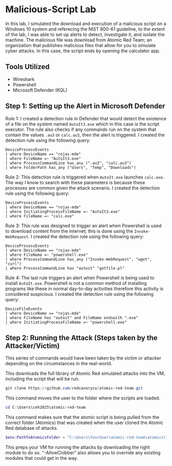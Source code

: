 # Malicious-Script Lab
In this lab, I simulated the download and execution of a malicious script on a Windows 10 system and referecing the NIST 800-61 guideline, to the extent of the lab, I was able to set up alerts to detect, investigate it, and isolate the machine. The malicious file was download from Atomic Red Team; an organization that publishes malicious files that allow for you to simulate cyber attacks. In this case, the script ends by opening the calculator app.

## Tools Utilized
- Wireshark
- Powershell
- Microsoft Defender (KQL)

## Step 1: Setting up the Alert in Microsoft Defender
Rule 1:
I created a detection rule in Defender that would detect the existence of a file on the system named `AutoIt3.exe` which in this case is the script executor. The rule also checks if any commands run on the system that contain the values `.au3` or `calc.au3`, then the alert is triggered.
I created the detection rule using the following query:
```kql
DeviceProcessEvents
| where DeviceName == "rojas-mde"
| where FileName =~ "AutoIt3.exe"
| where ProcessCommandLine has_any (".au3", "calc.au3")
| where FolderPath has_any ("Users", "Temp", "Downloads")
```
Rule 2:
This detection rule is triggered when `AutoIt.exe` launches `calc.exe`. The way I know to search with these parameters is because these processes are common given the attack scenario.
I created the detection rule using the following query:
```kql
DeviceProcessEvents
| where DeviceName == "rojas-mde"
| where InitiatingProcessFileName =~ "AutoIt3.exe"
| where FileName =~ "calc.exe"
```
Rule 3:
This rule was designed to trigger an alert when Powershell is used to download content from the internet; this is done using the `Invoke-WebRequest`.
I created the detection rule using the following query:
```kql
DeviceProcessEvents
| where DeviceName == "rojas-mde"
| where FileName =~ "powershell.exe"
| where ProcessCommandLine has_any ("Invoke-WebRequest", "wget", "curl")
| where ProcessCommandLine has "autoit" "getfile.pl"
```
Rule 4:
The last rule triggers an alert when Powershell is being used to install `AutoIt.exe`. Powershell is not a common method of installing programs like these in normal day-to-day activities therefore this activity is considered suspicious.
I created the detection rule using the following query:
```kql
DeviceFileEvents
| where DeviceName == "rojas-mde"
| where FileName has "autoit" and FileName endswith ".exe"
| where InitiatingProcessFileName =~ "powershell.exe"
```
## Step 2: Running the Attack (Steps taken by the Attacker/Victim)
This series of commands would have been taken by the victim or attacker depending on the circumstances in the real-world.

This downloads the full library of Atomic Red simulated attacks into the VM, including the script that will be run. 
```powershell
git clone https://github.com/redcanaryco/atomic-red-team.git
```
This command moves the user to the folder where the scripts are loaded.
```powershell
cd C:\Users\ceh2025\atomic-red-team
```
This command makes sure that the atomic script is being pulled from the correct folder (Atomics) that was created when the user cloned the Atomic Red database of attacks.
```powershell
$env:PathToAtomicsFolder = "C:\Users\YourUser\atomic-red-team\atomics\"
```
This preps your VM for running the attacks by downloading the right module to do so. “-AllowClobber” also allows you to override any existing modules that could get in the way.
